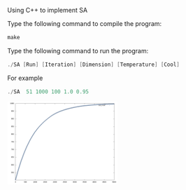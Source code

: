 Using C++ to implement SA


Type the following command to compile the program:
```cpp
make
```
Type the following command to run the program:
```cpp
./SA [Run] [Iteration] [Dimension] [Temperature] [Cool]
```

For example
```cpp
./SA  51 1000 100 1.0 0.95

```


<img src="https://github.com/james093131/Simulation-Annealing/blob/master/Convergence.png" alt="Convergence" width="50%"/>
